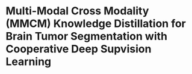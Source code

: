 # Multi-Modal Cross Modality (MMCM) Knowledge Distillation for Brain Tumor Segmentation with Cooperative Deep Supvision Learning

